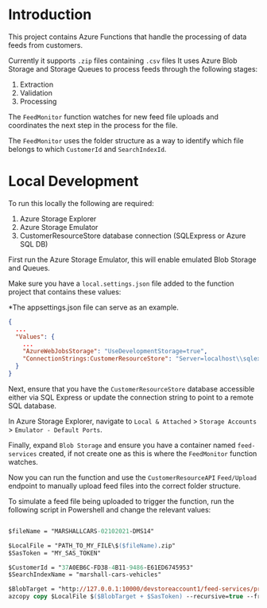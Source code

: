 # Introduction 
This project contains Azure Functions that handle the processing of data feeds from customers.

Currently it supports `.zip` files containing  `.csv` files
It uses Azure Blob Storage and Storage Queues to process feeds through the following stages:
1. Extraction
2. Validation
3. Processing

The `FeedMonitor` function watches for new feed file uploads and coordinates the next step in the process for the file. 

The `FeedMonitor` uses the folder structure as a way to identify which file belongs to which `CustomerId` and `SearchIndexId`.

# Local Development
To run this locally the following are required:
1.	Azure Storage Explorer
2.	Azure Storage Emulator
3.	CustomerResourceStore database connection (SQLExpress or Azure SQL DB)

First run the Azure Storage Emulator, this will enable emulated Blob Storage and Queues.

Make sure you have a `local.settings.json` file added to the function project that contains these values:

*The appsettings.json file can serve as an example.

```json
{
  ...
  "Values": {
    ...
    "AzureWebJobsStorage": "UseDevelopmentStorage=true",
    "ConnectionStrings:CustomerResourceStore": "Server=localhost\\sqlexpress;Database=CustomerResourceStore;Trusted_Connection=true;MultipleActiveResultSets=true"
  }
}
```

Next, ensure that you have the `CustomerResourceStore` database accessible either via SQL Express or update the connection string to point to a remote SQL database.

In Azure Storage Explorer, navigate to `Local & Attached` > `Storage Accounts` > `Emulator - Default Ports`.

Finally, expand `Blob Storage` and ensure you have a container named `feed-services` created, if not create one as this is where the `FeedMonitor` function watches.

Now you can run the function and use the `CustomerResourceAPI` `Feed/Upload` endpoint to manually upload feed files into the correct folder structure.

To simulate a feed file being uploaded to trigger the function, run the following script in Powershell and change the relevant values:

```ps

$fileName = "MARSHALLCARS-02102021-DMS14"

$LocalFile = "PATH_TO_MY_FILE\$($fileName).zip"
$SasToken = "MY_SAS_TOKEN"

$CustomerId = "37A0EB6C-FD38-4B11-9486-E61ED6745953"
$SearchIndexName = "marshall-cars-vehicles"

$BlobTarget = "http://127.0.0.1:10000/devstoreaccount1/feed-services/processing/extract/$($CustomerId)/$($SearchIndexName)/$($fileName).zip"
azcopy copy $LocalFile $($BlobTarget + $SasToken) --recursive=true --from-to LocalBlob

```